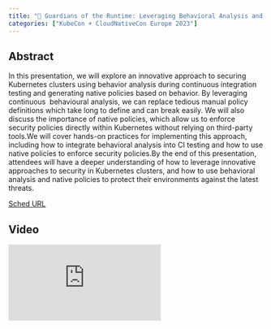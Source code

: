 ```yaml
---
title: "🦝 Guardians of the Runtime: Leveraging Behavioral Analysis and Policies - Ben Hirschberg, ARMO"
categories: ["KubeCon + CloudNativeCon Europe 2023"]
---
```


## Abstract

In this presentation, we will explore an innovative approach to securing Kubernetes clusters using behavior analysis during continuous integration testing and generating native policies based on behavior. By leveraging continuous  behavioural analysis, we can replace tedious manual policy definitions which take long to define and can break easily. We will also discuss the importance of native policies, which allow us to enforce security policies directly within Kubernetes without relying on third-party tools.We will cover hands-on practices for implementing this approach, including how to integrate behavioral analysis into CI testing and how to use native policies to enforce security policies.By the end of this presentation, attendees will have a deeper understanding of how to leverage innovative approaches to security in Kubernetes clusters, and how to use behavioral analysis and native policies to protect their environments against the latest threats.

[Sched URL](https://kccnceu2023.sched.com/event/d1333ef035bf9c5fbe073e2f1a94ed37)

## Video

<iframe src="https://www.youtube.com/embed/UromHpqlPlE" frameborder="0" allow="accelerometer; autoplay; encrypted-media; gyroscope; picture-in-picture" allowfullscreen></iframe>

